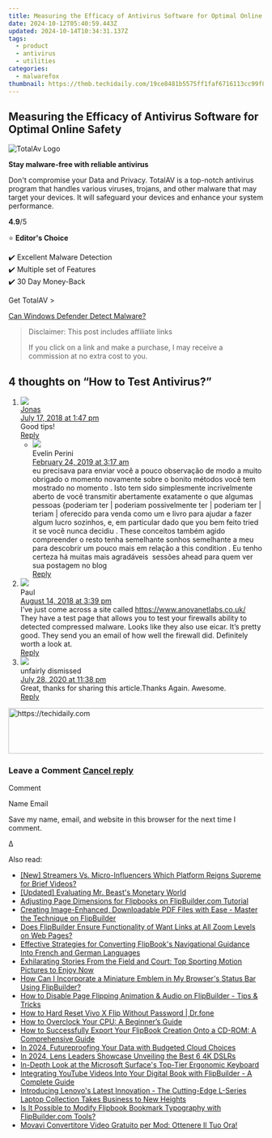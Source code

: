 ```yaml
---
title: Measuring the Efficacy of Antivirus Software for Optimal Online Safety
date: 2024-10-12T05:40:59.443Z
updated: 2024-10-14T10:34:31.137Z
tags:
  - product
  - antivirus
  - utilities
categories:
  - malwarefox
thumbnail: https://thmb.techidaily.com/19ce8481b5575ff1faf6716113cc99f8aa092b92d7c87ab230819ca4dc98d6d3.jpg
---
```


## Measuring the Efficacy of Antivirus Software for Optimal Online Safety

![TotalAv Logo](https://www.malwarefox.com/wp-content/uploads/2024/02/totalav-svg.webp "totalav-svg")

**Stay malware-free with reliable antivirus**

Don't compromise your Data and Privacy. TotalAV is a top-notch antivirus program that handles various viruses, trojans, and other malware that may target your devices. It will safeguard your devices and enhance your system performance.

**4.9**/5

⭐ **Editor's Choice**

✔️ Excellent Malware Detection  
✔️ Multiple set of Features  
✔️ 30 Day Money-Back

[](https://tools.techidaily.com/malwarefox/products/) Get TotalAV > 

[Can Windows Defender Detect Malware?](https://tools.techidaily.com/malwarefox/products/)

>  Disclaimer: This post includes affiliate links
>
>  If you click on a link and make a purchase, I may receive a commission at no extra cost to you.
>

## 4 thoughts on “How to Test Antivirus?”

1. ![](https://secure.gravatar.com/avatar/ab9079e997aa497a5e59e30fd29b5e50?s=50&d=mm&r=g)  
[Jonas](https://www.antivirustester.se/)  
[July 17, 2018 at 1:47 pm](https://tools.techidaily.com/malwarefox/products/)  
Good tips!  
[Reply](https://tools.techidaily.com/malwarefox/products/)  
   * ![](https://secure.gravatar.com/avatar/3099bc03d649a4e4e339345ef35461de?s=50&d=mm&r=g)  
   Evelin Perini  
   [February 24, 2019 at 3:17 am](https://tools.techidaily.com/malwarefox/products/)  
   eu precisava para enviar você a pouco observação de modo a muito obrigado o momento novamente sobre o bonito métodos você tem mostrado no momento . Isto tem sido simplesmente incrivelmente aberto de você transmitir abertamente exatamente o que algumas pessoas {poderiam ter | poderiam possivelmente ter | poderiam ter | teriam | oferecido para venda como um e livro para ajudar a fazer algum lucro sozinhos, e, em particular dado que you bem feito tried it se você nunca decidiu . These conceitos também agido compreender o resto tenha semelhante sonhos semelhante a meu para descobrir um pouco mais em relação a this condition . Eu tenho certeza há muitas mais agradáveis ​​ sessões ahead para quem ver sua postagem no blog  
   [Reply](https://tools.techidaily.com/malwarefox/products/)
2. ![](https://secure.gravatar.com/avatar/e80dd3b71dba0f3b93b0ba152cb1eb85?s=50&d=mm&r=g)  
Paul  
[August 14, 2018 at 3:39 pm](https://tools.techidaily.com/malwarefox/products/)  
I’ve just come across a site called <https://www.anovanetlabs.co.uk/> They have a test page that allows you to test your firewalls ability to detected compressed malware. Looks like they also use eicar. It’s pretty good. They send you an email of how well the firewall did. Definitely worth a look at.  
[Reply](https://tools.techidaily.com/malwarefox/products/)
3. ![](https://secure.gravatar.com/avatar/d33777a2a2935bc973ace22a058d918d?s=50&d=mm&r=g)  
unfairly dismissed  
[July 28, 2020 at 11:38 pm](https://tools.techidaily.com/malwarefox/products/)  
Great, thanks for sharing this article.Thanks Again. Awesome.  
[Reply](https://tools.techidaily.com/malwarefox/products/)

<!-- affiliate ads begin -->
<a href="https://unicoeye.pxf.io/c/5597632/2134233/18498" target="_top" id="2134233">
  <img src="//a.impactradius-go.com/display-ad/18498-2134233" border="0" alt="https://techidaily.com" width="728" height="90"/>
</a>
<img height="0" width="0" src="https://unicoeye.pxf.io/i/5597632/2134233/18498" style="position:absolute;visibility:hidden;" border="0" />
<!-- affiliate ads end -->

### Leave a Comment [Cancel reply](https://tools.techidaily.com/malwarefox/products/)

Comment

Name Email 

Save my name, email, and website in this browser for the next time I comment.

Δ

<ins class="adsbygoogle"
     style="display:block"
     data-ad-format="autorelaxed"
     data-ad-client="ca-pub-7571918770474297"
     data-ad-slot="1223367746"></ins>

<ins class="adsbygoogle"
     style="display:block"
     data-ad-client="ca-pub-7571918770474297"
     data-ad-slot="8358498916"
     data-ad-format="auto"
     data-full-width-responsive="true"></ins>

<span class="atpl-alsoreadstyle">Also read:</span>
<div><ul>
<li><a href="https://youtube-docs.techidaily.com/treamers-vs-micro-influencers-which-platform-reigns-supreme-for-brief-videos/"><u>[New] Streamers Vs. Micro-Influencers Which Platform Reigns Supreme for Brief Videos?</u></a></li>
<li><a href="https://youtube-clips.techidaily.com/updated-evaluating-mr-beasts-monetary-world/"><u>[Updated] Evaluating Mr. Beast's Monetary World</u></a></li>
<li><a href="https://win-premium.techidaily.com/adjusting-page-dimensions-for-flipbooks-on-flipbuildercom-tutorial/"><u>Adjusting Page Dimensions for Flipbooks on FlipBuilder.com Tutorial</u></a></li>
<li><a href="https://win-premium.techidaily.com/creating-image-enhanced-downloadable-pdf-files-with-ease-master-the-technique-on-flipbuilder/"><u>Creating Image-Enhanced, Downloadable PDF Files with Ease - Master the Technique on FlipBuilder</u></a></li>
<li><a href="https://win-premium.techidaily.com/does-flipbuilder-ensure-functionality-of-want-links-at-all-zoom-levels-on-web-pages/"><u>Does FlipBuilder Ensure Functionality of Want Links at All Zoom Levels on Web Pages?</u></a></li>
<li><a href="https://win-premium.techidaily.com/effective-strategies-for-converting-flipbooks-navigational-guidance-into-french-and-german-languages/"><u>Effective Strategies for Converting FlipBook's Navigational Guidance Into French and German Languages</u></a></li>
<li><a href="https://techno-recovery.techidaily.com/exhilarating-stories-from-the-field-and-court-top-sporting-motion-pictures-to-enjoy-now/"><u>Exhilarating Stories From the Field and Court: Top Sporting Motion Pictures to Enjoy Now</u></a></li>
<li><a href="https://win-premium.techidaily.com/how-can-i-incorporate-a-miniature-emblem-in-my-browsers-status-bar-using-flipbuilder/"><u>How Can I Incorporate a Miniature Emblem in My Browser's Status Bar Using FlipBuilder?</u></a></li>
<li><a href="https://win-premium.techidaily.com/how-to-disable-page-flipping-animation-and-audio-on-flipbuilder-tips-and-tricks/"><u>How to Disable Page Flipping Animation & Audio on FlipBuilder - Tips & Tricks</u></a></li>
<li><a href="https://techidaily.com/how-to-hard-reset-vivo-x-flip-without-password-drfone-by-drfone-reset-android-reset-android/"><u>How to Hard Reset Vivo X Flip Without Password | Dr.fone</u></a></li>
<li><a href="https://techno-recovery.techidaily.com/how-to-overclock-your-cpu-a-beginners-guide/"><u>How to Overclock Your CPU: A Beginner’s Guide</u></a></li>
<li><a href="https://win-premium.techidaily.com/how-to-successfully-export-your-flipbook-creation-onto-a-cd-rom-a-comprehensive-guide/"><u>How to Successfully Export Your FlipBook Creation Onto a CD-ROM: A Comprehensive Guide</u></a></li>
<li><a href="https://some-knowledge.techidaily.com/in-2024-futureproofing-your-data-with-budgeted-cloud-choices/"><u>In 2024, Futureproofing Your Data with Budgeted Cloud Choices</u></a></li>
<li><a href="https://extra-skills.techidaily.com/in-2024-lens-leaders-showcase-unveiling-the-best-6-4k-dslrs/"><u>In 2024, Lens Leaders Showcase Unveiling the Best 6 4K DSLRs</u></a></li>
<li><a href="https://buynow-reviews.techidaily.com/in-depth-look-at-the-microsoft-surfaces-top-tier-ergonomic-keyboard/"><u>In-Depth Look at the Microsoft Surface's Top-Tier Ergonomic Keyboard</u></a></li>
<li><a href="https://win-premium.techidaily.com/integrating-youtube-videos-into-your-digital-book-with-flipbuilder-a-complete-guide/"><u>Integrating YouTube Videos Into Your Digital Book with FlipBuilder - A Complete Guide</u></a></li>
<li><a href="https://win-dash.techidaily.com/introducing-lenovos-latest-innovation-the-cutting-edge-l-series-laptop-collection-takes-business-to-new-heights/"><u>Introducing Lenovo's Latest Innovation - The Cutting-Edge L-Series Laptop Collection Takes Business to New Heights</u></a></li>
<li><a href="https://win-premium.techidaily.com/is-it-possible-to-modify-flipbook-bookmark-typography-with-flipbuildercom-tools/"><u>Is It Possible to Modify Flipbook Bookmark Typography with FlipBuilder.com Tools?</u></a></li>
<li><a href="https://some-tips.techidaily.com/movavi-convertitore-video-gratuito-per-mod-ottenere-il-tuo-ora/"><u>Movavi Convertitore Video Gratuito per Mod: Ottenere Il Tuo Ora!</u></a></li>
</ul></div>

